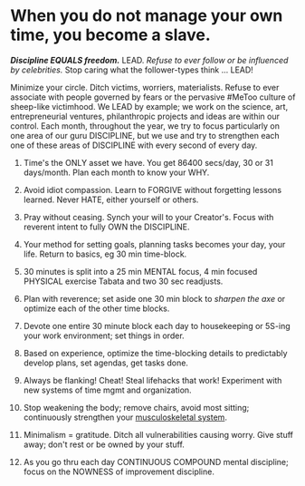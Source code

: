 # When you do not manage your own time, you become a slave.

***Discipline EQUALS freedom.*** LEAD. *Refuse to ever follow or be influenced by celebrities.* Stop caring what the follower-types think ... LEAD!

Minimize your circle. Ditch victims, worriers, materialists. Refuse to ever associate with people governed by fears or the pervasive #MeToo culture of sheep-like victimhood. We LEAD by example; we work on the science, art, entrepreneurial ventures, philanthropic projects and ideas are within our control. Each month, throughout the year, we try to focus particularly on one area of our guru DISCIPLINE, but we use and try to strengthen each one of these areas of DISCIPLINE with every second of every day.

1) Time's the ONLY asset we have. You get 86400 secs/day, 30 or 31 days/month. Plan each month to know your WHY.

2) Avoid idiot compassion. Learn to FORGIVE without forgetting lessons learned. Never HATE, either yourself or others.

3) Pray without ceasing. Synch your will to your Creator's. Focus with reverent intent to fully OWN the DISCIPLINE. 

4) Your method for setting goals, planning tasks becomes your day, your life. Return to basics, eg 30 min time-block.

5) 30 minutes is split into a 25 min MENTAL focus, 4 min focused PHYSICAL exercise Tabata and two 30 sec readjusts.

6) Plan with reverence; set aside one 30 min block to *sharpen the axe* or optimize each of the other time blocks.

7) Devote one entire 30 minute block each day to housekeeping or 5S-ing your work environment; set things in order.

8) Based on experience, optimize the time-blocking details to predictably develop plans, set agendas, get tasks done.

9) Always be flanking! Cheat! Steal lifehacks that work! Experiment with new systems of time mgmt and organization.

10) Stop weakening the body; remove chairs, avoid most sitting; continuously strengthen your [musculoskeletal system](https://en.wikipedia.org/wiki/Human_musculoskeletal_system).

11) Minimalism = gratitude. Ditch all vulnerabilities causing worry. Give stuff away; don't rest or be owned by your stuff.

12) As you go thru each day CONTINUOUS COMPOUND mental discipline; focus on the NOWNESS of improvement discipline.
